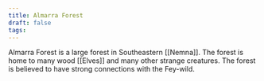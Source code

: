 ```yaml
---
title: Almarra Forest
draft: false
tags:
---
```

Almarra Forest is a large forest in Southeastern [[Nemna]]. The forest is home to many wood [[Elves]] and many other strange creatures. The forest is believed to have strong connections with the Fey-wild.